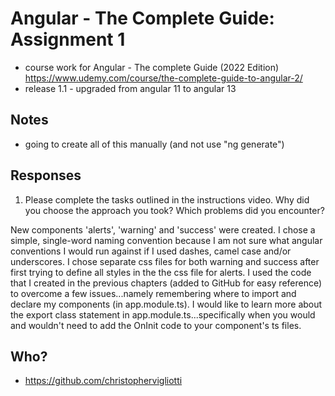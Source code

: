 # Angular - The Complete Guide: Assignment 1
- course work for Angular - The complete Guide (2022 Edition) https://www.udemy.com/course/the-complete-guide-to-angular-2/
- release 1.1 - upgraded from angular 11 to angular 13

## Notes
- going to create all of this manually (and not use "ng generate")

## Responses

1. Please complete the tasks outlined in the instructions video. Why did you choose the approach you took? Which problems did you encounter?

New components 'alerts', 'warning' and 'success' were created.  I chose a simple, single-word naming convention because I am not sure what angular conventions I would run against if I used dashes, camel case and/or underscores.  I chose separate css files for both warning and success after first trying to define all styles in the the css file for alerts.  I used the code that I created in the previous chapters (added to GitHub for easy reference) to overcome a few issues...namely remembering where to import and declare my components (in app.module.ts).  I would like to learn more about the export class statement in app.module.ts...specifically when you would and wouldn't need to add the OnInit code to your component's ts files.



## Who? 
- https://github.com/christophervigliotti
